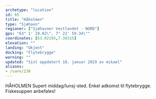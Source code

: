 ```yaml
---
archetype: "location"
id: 65
title: "Håholmen"
type: "Sjøhavn"
regioner: ["Sjøhavner Vestlandet - NORD"]
gps: "63° 1' 19.02\", 7° 22' 59.34\""
coordinates: [63.02195,7.38315]
elevation: ""
landing: "Ukjent"
docking: "Flytebrygge"
warning: ""
updated: "Sist oppdatert 18. januar 2019 av mikael"
aliases:
- /vann/230
---
```


HÅHOLMEN  Supert middag/lunsj-sted. Enkel adkomst til flytebrygge. Fiskesuppen anbefales!
